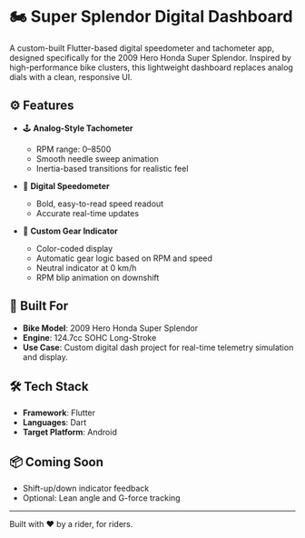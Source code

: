 # 🏍️ Super Splendor Digital Dashboard

A custom-built Flutter-based digital speedometer and tachometer app, designed specifically for the 2009 Hero Honda Super Splendor. Inspired by high-performance bike clusters, this lightweight dashboard replaces analog dials with a clean, responsive UI.

## ⚙️ Features

- 🕹️ **Analog-Style Tachometer**
  - RPM range: 0–8500
  - Smooth needle sweep animation
  - Inertia-based transitions for realistic feel

- 🚀 **Digital Speedometer**
  - Bold, easy-to-read speed readout
  - Accurate real-time updates

- 🔁 **Custom Gear Indicator**
  - Color-coded display
  - Automatic gear logic based on RPM and speed
  - Neutral indicator at 0 km/h
  - RPM blip animation on downshift 

## 🔧 Built For

- **Bike Model**: 2009 Hero Honda Super Splendor  
- **Engine**: 124.7cc SOHC Long-Stroke  
- **Use Case**: Custom digital dash project for real-time telemetry simulation and display.

## 🛠️ Tech Stack

- **Framework**: Flutter  
- **Languages**: Dart  
- **Target Platform**: Android

## 📦 Coming Soon

- Shift-up/down indicator feedback  
- Optional: Lean angle and G-force tracking

---

Built with ❤️ by a rider, for riders.
